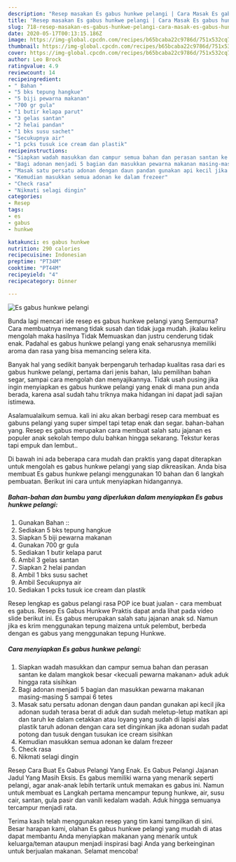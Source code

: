 ```yaml
---
description: "Resep masakan Es gabus hunkwe pelangi | Cara Masak Es gabus hunkwe pelangi Yang Sempurna"
title: "Resep masakan Es gabus hunkwe pelangi | Cara Masak Es gabus hunkwe pelangi Yang Sempurna"
slug: 718-resep-masakan-es-gabus-hunkwe-pelangi-cara-masak-es-gabus-hunkwe-pelangi-yang-sempurna
date: 2020-05-17T00:13:15.186Z
image: https://img-global.cpcdn.com/recipes/b65bcaba22c9786d/751x532cq70/es-gabus-hunkwe-pelangi-foto-resep-utama.jpg
thumbnail: https://img-global.cpcdn.com/recipes/b65bcaba22c9786d/751x532cq70/es-gabus-hunkwe-pelangi-foto-resep-utama.jpg
cover: https://img-global.cpcdn.com/recipes/b65bcaba22c9786d/751x532cq70/es-gabus-hunkwe-pelangi-foto-resep-utama.jpg
author: Leo Brock
ratingvalue: 4.9
reviewcount: 14
recipeingredient:
- " Bahan "
- "5 bks tepung hangkue"
- "5 biji pewarna makanan"
- "700 gr gula"
- "1 butir kelapa parut"
- "3 gelas santan"
- "2 helai pandan"
- "1 bks susu sachet"
- "Secukupnya air"
- "1 pcks tusuk ice cream dan plastik"
recipeinstructions:
- "Siapkan wadah masukkan dan campur semua bahan dan perasan santan ke dalam mangkok besar &lt;kecuali pewarna makanan&gt; aduk aduk hingga rata sisihkan"
- "Bagi adonan menjadi 5 bagian dan masukkan pewarna makanan masing-masing 5 sampai 6 tetes"
- "Masak satu persatu adonan dengan daun pandan gunakan api kecil jika adonan sudah terasa berat di aduk dan sudah meletup-letup matikan api dan taruh ke dalam cetakkan atau loyang yang sudah di lapisi alas plastik taruh adonan dengan cara set dinginkan jika adonan sudah padat potong dan tusuk dengan tusukan ice cream sisihkan"
- "Kemudian masukkan semua adonan ke dalam frezeer"
- "Check rasa"
- "Nikmati selagi dingin"
categories:
- Resep
tags:
- es
- gabus
- hunkwe

katakunci: es gabus hunkwe 
nutrition: 290 calories
recipecuisine: Indonesian
preptime: "PT34M"
cooktime: "PT44M"
recipeyield: "4"
recipecategory: Dinner

---
```



![Es gabus hunkwe pelangi](https://img-global.cpcdn.com/recipes/b65bcaba22c9786d/751x532cq70/es-gabus-hunkwe-pelangi-foto-resep-utama.jpg)

Bunda lagi mencari ide resep es gabus hunkwe pelangi yang Sempurna? Cara membuatnya memang tidak susah dan tidak juga mudah. jikalau keliru mengolah maka hasilnya Tidak Memuaskan dan justru cenderung tidak enak. Padahal es gabus hunkwe pelangi yang enak seharusnya memiliki aroma dan rasa yang bisa memancing selera kita.

Banyak hal yang sedikit banyak berpengaruh terhadap kualitas rasa dari es gabus hunkwe pelangi, pertama dari jenis bahan, lalu pemilihan bahan segar, sampai cara mengolah dan menyajikannya. Tidak usah pusing jika ingin menyiapkan es gabus hunkwe pelangi yang enak di mana pun anda berada, karena asal sudah tahu triknya maka hidangan ini dapat jadi sajian istimewa.

Asalamualaikum semua. kali ini aku akan berbagi resep cara membuat es gabuns pelangi yang super simpel tapi tetap enak dan segar. bahan-bahan yang. Resep es gabus merupakan cara membuat salah satu jajanan es populer anak sekolah tempo dulu bahkan hingga sekarang. Tekstur keras tapi empuk dan lembut..


Di bawah ini ada beberapa cara mudah dan praktis yang dapat diterapkan untuk mengolah es gabus hunkwe pelangi yang siap dikreasikan. Anda bisa membuat Es gabus hunkwe pelangi menggunakan 10 bahan dan 6 langkah pembuatan. Berikut ini cara untuk menyiapkan hidangannya.

<!--inarticleads1-->

##### Bahan-bahan dan bumbu yang diperlukan dalam menyiapkan Es gabus hunkwe pelangi:

1. Gunakan  Bahan ::
1. Sediakan 5 bks tepung hangkue
1. Siapkan 5 biji pewarna makanan
1. Gunakan 700 gr gula
1. Sediakan 1 butir kelapa parut
1. Ambil 3 gelas santan
1. Siapkan 2 helai pandan
1. Ambil 1 bks susu sachet
1. Ambil Secukupnya air
1. Sediakan 1 pcks tusuk ice cream dan plastik


Resep lengkap es gabus pelangi rasa POP ice buat jualan - cara membuat es gabus. Resep Es Gabus Hunkwe Praktis dapat anda lihat pada video slide berikut ini. Es gabus merupakan salah satu jajanan anak sd. Namun jika es krim menggunakan tepung maizena untuk pelembut, berbeda dengan es gabus yang menggunakan tepung Hunkwe. 

<!--inarticleads2-->

##### Cara menyiapkan Es gabus hunkwe pelangi:

1. Siapkan wadah masukkan dan campur semua bahan dan perasan santan ke dalam mangkok besar &lt;kecuali pewarna makanan&gt; aduk aduk hingga rata sisihkan
1. Bagi adonan menjadi 5 bagian dan masukkan pewarna makanan masing-masing 5 sampai 6 tetes
1. Masak satu persatu adonan dengan daun pandan gunakan api kecil jika adonan sudah terasa berat di aduk dan sudah meletup-letup matikan api dan taruh ke dalam cetakkan atau loyang yang sudah di lapisi alas plastik taruh adonan dengan cara set dinginkan jika adonan sudah padat potong dan tusuk dengan tusukan ice cream sisihkan
1. Kemudian masukkan semua adonan ke dalam frezeer
1. Check rasa
1. Nikmati selagi dingin


Resep Cara Buat Es Gabus Pelangi Yang Enak. Es Gabus Pelangi Jajanan Jadul Yang Masih Eksis. Es gabus memiliki warna yang menarik seperti pelangi, agar anak-anak lebih tertarik untuk memakan es gabus ini. Namun untuk membuat es Langkah pertama mencampur tepung hunkwe, air, susu cair, santan, gula pasir dan vanili kedalam wadah. Aduk hingga semuanya tercampur menjadi rata. 

Terima kasih telah menggunakan resep yang tim kami tampilkan di sini. Besar harapan kami, olahan Es gabus hunkwe pelangi yang mudah di atas dapat membantu Anda menyiapkan makanan yang menarik untuk keluarga/teman ataupun menjadi inspirasi bagi Anda yang berkeinginan untuk berjualan makanan. Selamat mencoba!
